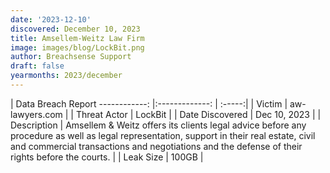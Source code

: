 ```yaml
---
date: '2023-12-10'
discovered: December 10, 2023
title: Amsellem-Weitz Law Firm
image: images/blog/LockBit.png
author: Breachsense Support
draft: false
yearmonths: 2023/december
---
```



| Data Breach Report
------------:     |:-------------:    | :-----:|
| Victim      | aw-lawyers.com      | 
| Threat Actor      | LockBit      | 
| Date Discovered      | Dec 10, 2023      | 
| Description      | Amsellem & Weitz offers its clients legal advice before any procedure as well as legal representation, support in their real estate, civil and commercial transactions and negotiations and the defense of their rights before the courts.      | 
| Leak Size      | 100GB      | 


